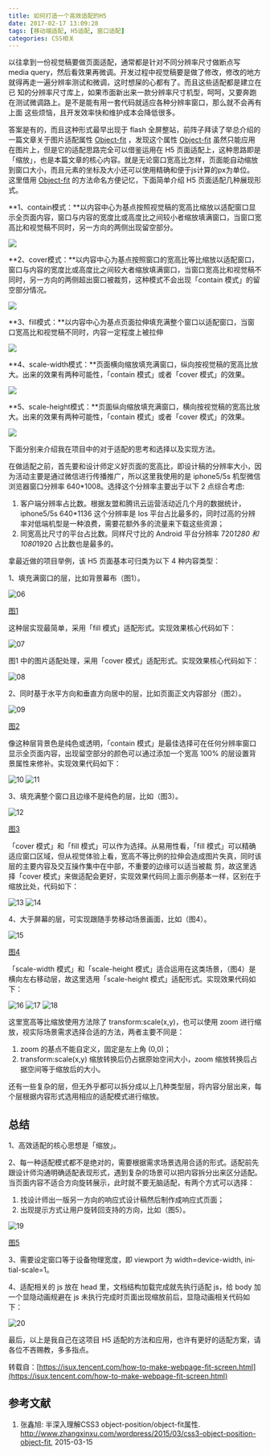 ```yaml
---
title: 如何打造一个高效适配的H5
date: 2017-02-17 13:09:28
tags: [移动端适配, H5适配, 窗口适配]
categories: CSS相关
---
```

以往拿到一份视觉稿要做页面适配，通常都是针对不同分辨率尺寸做断点写 media query，然后看效果再微调。开发过程中视觉稿要是做了修改，修改的地方就得再走一遍分辨率测试和微调，这时想屎的心都有了。而且这些适配都是建立在已 知的分辨率尺寸库上，如果市面新出来一款分辨率尺寸机型，呵呵，又要奔跑在测试微调路上。是不是能有用一套代码就适应各种分辨率窗口，那么就不会再有上面 这些烦恼，且开发效率快和维护成本会降低很多。
<!-- more -->

答案是有的，而且这种形式最早出现于 flash 全屏整站，前阵子拜读了举总介绍的一篇文章关于图片适配属性 [Object-fit](http://www.zhangxinxu.com/wordpress/2015/03/css3-object-position-object-fit) ，发现这个属性 [Object-fit](http://www.zhangxinxu.com/wordpress/2015/03/css3-object-position-object-fit) 虽然只能应用在图片上，但是它的适配思路完全可以借鉴运用在 H5 页面适配上，这种思路即是「缩放」，也是本篇文章的核心内容。就是无论窗口宽高比怎样，页面能自动缩放到窗口大小，而且元素的坐标及大小还可以使用精确和便于js计算的px为单位。
这里借用 [Object-fit](http://www.zhangxinxu.com/wordpress/2015/03/css3-object-position-object-fit) 的方法命名方便记忆，下面简单介绍 H5 页面适配几种展现形式。

**1、contain模式：**以内容中心为基点按照视觉稿的宽高比缩放以适配窗口显示全页面内容，窗口与内容的宽度比或高度比之间较小者缩放填满窗口，当窗口宽高比和视觉稿不同时，另一方向的两侧出现留空部分。

![](http://ohef3m3y6.bkt.clouddn.com/z-blog/image/1.PNG)

**2、cover模式：**以内容中心为基点按照窗口的宽高比等比缩放以适配窗口，窗口与内容的宽度比或高度比之间较大者缩放填满窗口，当窗口宽高比和视觉稿不同时，另一方向的两侧超出窗口被裁剪，这种模式不会出现「contain 模式」的留空部分情况。

![](http://ohef3m3y6.bkt.clouddn.com/z-blog/image/2.PNG)

**3、fill模式：**以内容中心为基点页面拉伸填充满整个窗口以适配窗口，当窗口宽高比和视觉稿不同时，内容一定程度上被拉伸

![](http://ohef3m3y6.bkt.clouddn.com/z-blog/image/3.PNG)

**4、scale-width模式：**页面横向缩放填充满窗口，纵向按视觉稿的宽高比放大。出来的效果有两种可能性，「contain 模式」或者「cover 模式」的效果。

![](http://ohef3m3y6.bkt.clouddn.com/z-blog/image/4.PNG)

**5、scale-height模式：**页面纵向缩放填充满窗口，横向按视觉稿的宽高比放大。出来的效果有两种可能性，「contain 模式」或者「cover 模式」的效果。

![](http://ohef3m3y6.bkt.clouddn.com/z-blog/image/5.PNG)

下面分别来介绍我在项目中的对于适配的思考和选择以及实现方法。

在做适配之前，首先要和设计师定义好页面的宽高比，即设计稿的分辨率大小，因为活动主要是通过微信进行传播推广，所以这里我使用的是 iphone5/5s 机型微信浏览器窗口分辨率&nbsp;<span lang="EN-US">640*1008</span>。选择这个分辨率主要出于以下 2 点综合考虑:

1.  客户端分辨率占比数。根据友盟和腾讯云运营活动近几个月的数据统计，iphone5/5s 640*1136 这个分辨率是 Ios 平台占比最多的，同时过高的分辨率对低端机型是一种浪费，需要花额外多的流量来下载这些资源；
2.  同宽高比尺寸的平台占比数。同样尺寸比的&nbsp;A<span lang="EN-US">ndroid 平台</span>分辨率 720*1280 和 1080*1920 占比数也是最多的。

拿最近做的项目举例，该 H5 页面基本可归类为以下&nbsp;<span lang="EN-US">4&nbsp;</span>种内容类型：

<span lang="EN-US">1</span>、填充满窗口的层，比如背景幕布（图1）。

![06](http://ohef3m3y6.bkt.clouddn.com/z-blog/image/图1.PNG)

[图1](javascript:;)

这种层实现最简单，采用「fill 模式」适配形式。实现效果核心代码如下：

![07](http://ohef3m3y6.bkt.clouddn.com/z-blog/image/图1-code-1.PNG)

图<span lang="EN-US">1&nbsp;</span>中的图片适配处理，采用「cover 模式」适配形式。实现效果核心代码如下：

![08](http://ohef3m3y6.bkt.clouddn.com/z-blog/image/图1-code-2.PNG)

2、同时基于水平方向和垂直方向居中的层，比如页面正文内容部分（图2）。

![09](http://ohef3m3y6.bkt.clouddn.com/z-blog/image/图2.PNG)

[图2](javascript:;)

像这种层背景色是纯色或透明，「contain 模式」是最佳选择可在任何分辨率窗口显示全页面内容，出现留空部分的颜色可以通过添加一个宽高 100% 的层设置背景属性来修补。实现效果代码如下：

![10](http://ohef3m3y6.bkt.clouddn.com/z-blog/image/图2-code-1.PNG)
![11](http://ohef3m3y6.bkt.clouddn.com/z-blog/image/图2-code-2.PNG)

<span lang="EN-US">3</span>、填充满整个窗口且边缘不是纯色的层，比如（图3）。

![12](http://ohef3m3y6.bkt.clouddn.com/z-blog/image/图3.JPEG)

[图3](javascript:;)

「cover&nbsp;模式」和「fill&nbsp;模式」可以作为选择。从易用性看，「fill 模式」可以精确适应窗口区域，但从视觉体验上看，宽高不等比例的拉伸会造成图片失真，同时该层的主要内容及交互操作集中在中部，不重要的边缘可以适当被裁 剪，故这里选择「cover 模式」来做适配会更好，实现效果代码同上面示例基本一样，区别在于缩放比处，代码如下：

![13](http://ohef3m3y6.bkt.clouddn.com/z-blog/image/图3-code-1.PNG)
![14](http://ohef3m3y6.bkt.clouddn.com/z-blog/image/图3-code-2.PNG)

4、大于屏幕的层，可实现跟随手势移动场景画面，比如（图4）。

![15](http://ohef3m3y6.bkt.clouddn.com/z-blog/image/图4.PNG)

[图4](javascript:;)

「scale-width 模式」和「scale-height 模式」适合运用在这类场景，（图4）是横向左右移动层，故这里选用「scale-height 模式」适配形式。实现效果代码如下：

![16](http://ohef3m3y6.bkt.clouddn.com/z-blog/image/图4-code-1.PNG)
![17](http://ohef3m3y6.bkt.clouddn.com/z-blog/image/图4-code-2.PNG)
![18](http://ohef3m3y6.bkt.clouddn.com/z-blog/image/图4-code-3.PNG)

这里宽高等比缩放使用方法除了 <span lang="EN-US">transform:scale(x,y)</span>，也可以使用 <span lang="EN-US">zoom</span> 进行缩放，视实际场景需求选择合适的方法，两者主要不同是：

1.  <span lang="EN-US">zoom</span> 的基点不能自定义，固定是左上角 <span lang="EN-US">(0,0)</span>；
2.  <span lang="EN-US">transform:scale(x,y) </span>缩放转换后仍占据原始空间大小，<span lang="EN-US">zoom</span> 缩放转换后占据空间等于缩放后的大小。

还有一些复杂的层，但无外乎都可以拆分成以上几种类型层，将内容分层出来，每个层根据内容形式选用相应的适配模式进行缩放。

## 总结

1、高效适配的核心思想是「缩放」。

2、每一种适配模式都不是绝对的，需要根据需求场景选用合适的形式。适配前先跟设计师沟通明确适配表现形式，遇到复杂的场景可以把内容拆分出来区分适配。当页面内容不适合方向旋转展示，此时就不要无脑适配，有两个方式可以选择：

1.  找设计师出一版另一方向的响应式设计稿然后制作成响应式页面；
2.  出现提示方式让用户旋转回支持的方向，比如（图5）。

![19](http://ohef3m3y6.bkt.clouddn.com/z-blog/image/图5.PNG)

[图5](javascript:;)

3、需要设定窗口等于设备物理宽度，即 <span lang="EN-US">viewport </span>为 <span lang="EN-US">width=device-width, initial-scale=1</span>。

4、适配相关的 <span lang="EN-US">js </span>放在 <span lang="EN-US">head </span>里，文档结构加载完成就先执行适配 <span lang="EN-US">js</span>，给 <span lang="EN-US">body </span>加一个显隐动画规避在 <span lang="EN-US">js </span>未执行完成时页面出现缩放前后，显隐动画相关代码如下：

![20](http://ohef3m3y6.bkt.clouddn.com/z-blog/image/图5-code-1.PNG)

最后，以上是我自己在这项目&nbsp;<span lang="EN-US">H5&nbsp;</span>适配的方法和应用，也许有更好的适配方案，请各位不吝赐教，多多指点。

转载自：[https://isux.tencent.com/how-to-make-webpage-fit-screen.html](https://isux.tencent.com/how-to-make-webpage-fit-screen.html)

## 参考文献

1.  张鑫旭: 半深入理解CSS3 object-position/object-fit属性. http://www.zhangxinxu.com/wordpress/2015/03/css3-object-position-object-fit, 2015-03-15
